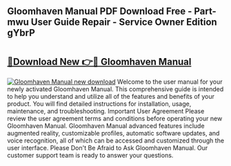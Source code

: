 ## Gloomhaven Manual PDF Download Free - Part-mwu User Guide Repair - Service Owner Edition gYbrP

# <h2><a href="http://bc45802.oget.top/?id=Gloomhaven+Manual">🔗Download New 👉🔴 Gloomhaven Manual</a></h2>

[![Gloomhaven Manual new download](https://i.imgur.com/5g1atiW.png)](http://bc45802.oget.top/?id=Gloomhaven+Manual)
Welcome to the user manual for your newly activated Gloomhaven Manual. This comprehensive guide is intended to help you understand and utilize all of the features and benefits of your product. You will find detailed instructions for installation, usage, maintenance, and troubleshooting. Important User Agreement Please review the user agreement terms and conditions before operating your new Gloomhaven Manual. Gloomhaven Manual advanced features include augmented reality, customizable profiles, automatic software updates, and voice recognition, all of which can be accessed and customized through the user interface. Please Don't Be Afraid to Ask Gloomhaven Manual. Our customer support team is ready to answer your questions.
